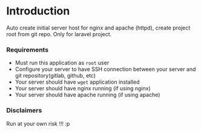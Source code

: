 # Introduction
Auto create initial server host for nginx and apache (httpd), create project root from git repo. Only for laravel project.

### Requirements
- Must run this application as `root` user
- Configure your server to have SSH connection between your server and git repository(gitlab, github, etc)
- Your server should have `wget` application installed
- Your server should have nginx running (if using nginx)
- Your server should have apache running (if using apache)

### Disclaimers
Run at your own risk !!! :p
